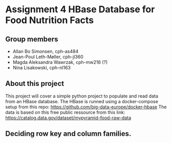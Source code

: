 # Assignment 4 HBase Database for Food Nutrition Facts

## Group members

- Allan Bo Simonsen, cph-as484
- Jean-Poul Leth-Møller, cph-jl360
- Magda Aleksandra Wawrzak, cph-mw216 (?)
- Nina Lisakowski, cph-nl163

## About this project
This project will cover a simple python project to populate and read data from an HBase database.
The HBase is runned using a docker-compose setup from this repo: https://github.com/big-data-europe/docker-hbase
The data is based on this free public ressource from this link: https://catalog.data.gov/dataset/mypyramid-food-raw-data

## Deciding row key and column families.
